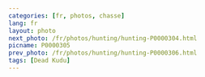 ```yaml
---
categories: [fr, photos, chasse]
lang: fr
layout: photo
next_photo: /fr/photos/hunting/hunting-P0000304.html
picname: P0000305
prev_photo: /fr/photos/hunting/hunting-P0000306.html
tags: [Dead Kudu]
---
```


